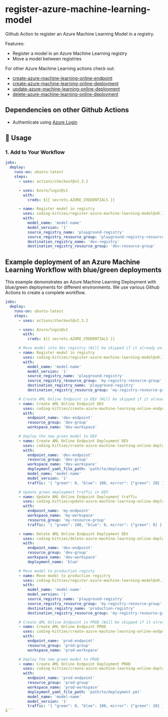 # register-azure-machine-learning-model

Github Action to register an Azure Machine Learning Model in a registry.

Features:

* Register a model in an Azure Machine Learning registry
* Move a model between registries

For other Azure Machine Learning actions check out:

* [create-azure-machine-learning-online-endpoint](https://github.com/coding-kitties/create-azure-machine-learning-online-endpoint)
* [create-azure-machine-learning-online-deployment](https://github.com/coding-kitties/create-azure-machine-learning-online-deployment)
* [update-azure-machine-learning-online-deployment](https://github.com/coding-kitties/update-azure-machine-learning-online-deploymentl)
* [delete-azure-machine-learning-online-deployment](https://github.com/coding-kitties/delete-azure-machine-learning-online-deployment)

## Dependencies on other Github Actions

* Authenticate using [Azure Login](https://github.com/Azure/login)

## 🚀 Usage

### **1. Add to Your Workflow**

```yaml
jobs:
  deploy:
    runs-on: ubuntu-latest
    steps:
      - uses: actions/checkout@v2.3.2

      - uses: Azure/login@v1
        with:
          creds: ${{ secrets.AZURE_CREDENTIALS }}

      - name: Register model in registry
        uses: coding-kitties/register-azure-machine-learning-model@v0.1.0
        with:
          model_name: 'model-name'
          model_version: '1'
          source_registry_name: 'playground-registry'
          source_registry_resource_group: 'playground-registry-resource-group'
          destination_registry_name: 'dev-registry'
          destination_registry_resource_group: 'dev-resource-group'
```

## Example deployment of an Azure Machine Learning Workflow with blue/green deployments

This example demonstrates an Azure Machine Learning Deployment with blue/green deployments for different environments. We use various Github Actions to create a complete workflow.

```yaml
jobs:
  deploy:
    runs-on: ubuntu-latest
    steps:
      - uses: actions/checkout@v2.3.2

      - uses: Azure/login@v1
        with:
          creds: ${{ secrets.AZURE_CREDENTIALS }}

      # Move model into dev registry (Will be skipped if it already exists)
      - name: Register model in registry
        uses: coding-kitties/register-azure-machine-learning-model@v0.1.0
        with:
          model_name: 'model-name'
          model_version: '1'
          source_registry_name: 'playground-registry'
          source_registry_resource_group: 'my-registry-resource-group'
          destination_registry_name: 'playground-registry'
          destination_registry_resource_group: 'my-registry-resource-group'

      # Create AML Online Endpoint in DEV (Will be skipped if it already exists)
      - name: Create AML Online Endpoint DEV
        uses: coding-kitties/create-azure-machine-learning-online-endpoint@v0.3.0
        with:
          endpoint_name: 'dev-endpoint'
          resource_group: 'dev-group'
          workspace_name: 'dev-workspace'

      # Deploy the new green model to DEV
      - name: Create AML Online Endpoint Deployment DEV
        uses: coding-kitties/create-azure-machine-learning-online-deployment@v0.3.0
        with:
          endpoint_name: 'dev-endpoint'
          resource_group: 'dev-group'
          workspace_name: 'dev-workspace'
          deployment_yaml_file_path: 'path/to/deployment.yml'
          model_name: 'model-name'
          model_version: '1'
          traffic: '{ "green": 0, "blue": 100, mirror": {"green": 20} }'

      # Update green deployment traffic in DEV
      - name: Update AML Online Endpoint Deployment traffic
        uses: coding-kitties/update-azure-machine-learning-online-deployment@v0.1.0
        with:
          endpoint_name: 'my-endpoint'
          workspace_name: 'my-workspace'
          resource_group: 'my-resource-group'
          traffic: '{ "green": 100, "blue": 0, mirror": {"green": 0} }'

      - name: Delete AML Online Endpoint Deployment DEV
        uses: coding-kitties/delete-azure-machine-learning-online-deployment@v0.1.0
        with:
          endpoint_name: 'dev-endpoint'
          resource_group: 'dev-group'
          workspace_name: 'dev-workspace'
          deployment_name: 'blue'

      # Move model to production registy
      - name: Move model to production registry
        uses: coding-kitties/register-azure-machine-learning-model@v0.1.0
        with:
          model_name: 'model-name'
          model_version: '1'
          source_registry_name: 'playground-registry'
          source_registry_resource_group: 'my-registry-resource-group'
          destination_registry_name: 'production-registry'
          destination_registry_resource_group: 'my-registry-resource-group'

      # Create AML Online Endpoint in PROD (Will be skipped if it already exists)
      - name: Create AML Online Endpoint PROD
        uses: coding-kitties/create-azure-machine-learning-online-endpoint@v0.3.0
        with:
          endpoint_name: 'prod-endpoint'
          resource_group: 'prod-group'
          workspace_name: 'prod-workspace'

      # Deploy the new green model to PROD
      - name: Create AML Online Endpoint Deployment PROD
        uses: coding-kitties/create-azure-machine-learning-online-deployment@v0.3.0
        with:
          endpoint_name: 'prod-endpoint'
          resource_group: 'prod-group'
          workspace_name: 'prod-workspace'
          deployment_yaml_file_path: 'path/to/deployment.yml'
          model_name: 'model-name'
          model_version: '1'
          traffic: '{ "green": 0, "blue": 100, mirror": {"green": 20} }'
å```
